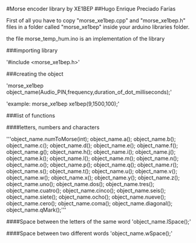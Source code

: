 #Morse encoder library by XE1BEP
##Hugo Enrique Preciado Farías

First of all you have to copy "morse_xe1bep.cpp" and "morse_xe1bep.h" files  in a folder called "morse_xe1bep"
inside your arduino libraries folder. 

the file morse_temp_hum.ino is an implementation of the library

###importing library 

'#include <morse_xe1bep.h>'

###creating the object

'morse_xe1bep object_name(Audio_PIN,frequency,duration_of_dot_milliseconds);'

'example: morse_xe1bep xe1bep(9,1500,100);'

###list of functions

####letters, numbers and characters

'''object_name.numToMorse(int);
object_name.a();
object_name.b();
object_name.c();
object_name.d();
object_name.e();
object_name.f();
object_name.g();
object_name.h();
object_name.i();
object_name.j();
object_name.k();
object_name.l();
object_name.m();
object_name.n();
object_name.o();
object_name.p();
object_name.q();
object_name.r();
object_name.s();
object_name.t();
object_name.u();
object_name.v();
object_name.w();
object_name.x();
object_name.y();
object_name.z();
object_name.uno();
object_name.dos();
object_name.tres();
object_name.cuatro();
object_name.cinco();
object_name.seis();
object_name.siete();
object_name.ocho();
object_name.nueve();
object_name.cero();
object_name.coma();
object_name.diagonal();
object_name.qMark();'''


####Space between the letters of the same word
'object_name.lSpace();'

####Space between two different words
'object_name.wSpace();'
